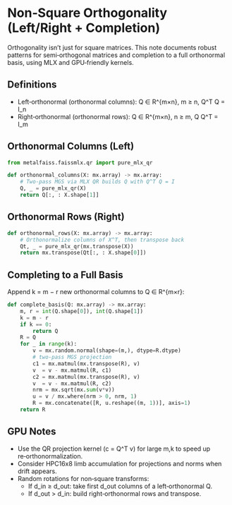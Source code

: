 <!-- Note: Ported from MetalFaiss (docs/mlx). Paths and examples adapted for this xLSTM MLX project. -->

# Non‑Square Orthogonality (Left/Right + Completion)

Orthogonality isn’t just for square matrices. This note documents robust patterns for semi‑orthogonal matrices and completion to a full orthonormal basis, using MLX and GPU‑friendly kernels.

## Definitions

- Left‑orthonormal (orthonormal columns): Q ∈ R^{m×n}, m ≥ n, Q^T Q = I_n
- Right‑orthonormal (orthonormal rows): Q ∈ R^{m×n}, n ≥ m, Q Q^T = I_m

## Orthonormal Columns (Left)

```python
from metalfaiss.faissmlx.qr import pure_mlx_qr

def orthonormal_columns(X: mx.array) -> mx.array:
    # Two‑pass MGS via MLX QR builds Q with Q^T Q = I
    Q, _ = pure_mlx_qr(X)
    return Q[:, : X.shape[1]]
```

## Orthonormal Rows (Right)

```python
def orthonormal_rows(X: mx.array) -> mx.array:
    # Orthonormalize columns of X^T, then transpose back
    Qt, _ = pure_mlx_qr(mx.transpose(X))
    return mx.transpose(Qt[:, : X.shape[0]])
```

## Completing to a Full Basis

Append k = m − r new orthonormal columns to Q ∈ R^{m×r}:

```python
def complete_basis(Q: mx.array) -> mx.array:
    m, r = int(Q.shape[0]), int(Q.shape[1])
    k = m - r
    if k == 0:
        return Q
    R = Q
    for _ in range(k):
        v = mx.random.normal(shape=(m,), dtype=R.dtype)
        # two‑pass MGS projection
        c1 = mx.matmul(mx.transpose(R), v)
        v  = v - mx.matmul(R, c1)
        c2 = mx.matmul(mx.transpose(R), v)
        v  = v - mx.matmul(R, c2)
        nrm = mx.sqrt(mx.sum(v*v))
        u = v / mx.where(nrm > 0, nrm, 1)
        R = mx.concatenate([R, u.reshape((m, 1))], axis=1)
    return R
```

## GPU Notes

- Use the QR projection kernel (c = Q^T v) for large m,k to speed up re‑orthonormalization.
- Consider HPC16x8 limb accumulation for projections and norms when drift appears.
- Random rotations for non‑square transforms:
  - If d_in ≥ d_out: take first d_out columns of a left‑orthonormal Q.
  - If d_out > d_in: build right‑orthonormal rows and transpose.

